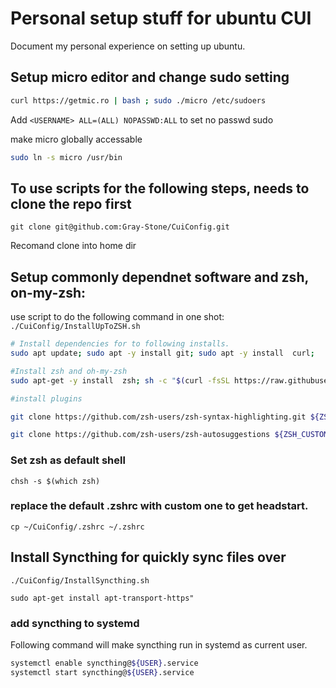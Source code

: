 # Personal setup stuff for ubuntu CUI

Document my personal experience on setting up ubuntu.

## Setup micro editor and change sudo setting

```zsh
curl https://getmic.ro | bash ; sudo ./micro /etc/sudoers
```

Add `<USERNAME> ALL=(ALL) NOPASSWD:ALL` to set no passwd sudo

make micro globally accessable

```zsh
sudo ln -s micro /usr/bin
```

## To use scripts for the following steps, needs to clone the repo first 

`git clone git@github.com:Gray-Stone/CuiConfig.git`

Recomand clone into home dir

## Setup commonly dependnet software and zsh, on-my-zsh:

use script to do the following command in one shot:
`./CuiConfig/InstallUpToZSH.sh`

```bash
# Install dependencies for to following installs. 
sudo apt update; sudo apt -y install git; sudo apt -y install  curl;

#Install zsh and oh-my-zsh
sudo apt-get -y install  zsh; sh -c "$(curl -fsSL https://raw.githubusercontent.com/ohmyzsh/ohmyzsh/master/tools/install.sh)" "" --unattended;

#install plugins

git clone https://github.com/zsh-users/zsh-syntax-highlighting.git ${ZSH_CUSTOM:-~/.oh-my-zsh/custom}/plugins/zsh-syntax-highlighting

git clone https://github.com/zsh-users/zsh-autosuggestions ${ZSH_CUSTOM:-~/.oh-my-zsh/custom}/plugins/zsh-autosuggestions

```

### Set zsh as default shell 

`chsh -s $(which zsh)`

### replace the default .zshrc with custom one to get headstart. 

`cp ~/CuiConfig/.zshrc ~/.zshrc`

## Install Syncthing for quickly sync files over

`./CuiConfig/InstallSyncthing.sh`

`sudo apt-get install apt-transport-https"`

### add syncthing to systemd

Following command will make syncthing run in systemd as current user.
```bash
systemctl enable syncthing@${USER}.service
systemctl start syncthing@${USER}.service
```
